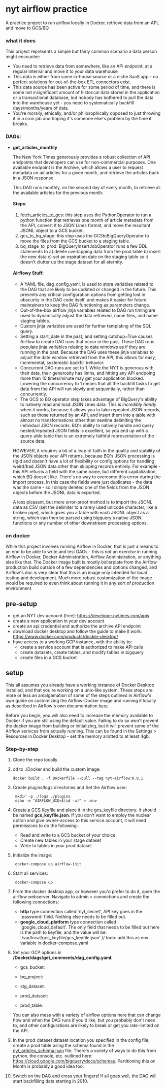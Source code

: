 
# nyt airflow practice

 A practice project to run airflow locally in Docker, retrieve data from an API, and move to GCS/BQ
 
### what it does

This project represents a simple but fairly common scenario a data person might encounter:

- You need to retrieve data from somewhere, like an API endpoint, at a regular interval and move it to your data warehouse
- This data is either from some in-house source or a niche SaaS app - no perfect solutions for out-of-the-box ETL connectors exist.
- This data source has been active for some period of time, and there is some not insignificant amount of historical data stored in the application or a transactional database, but nobody has bothered to pull the data into the warehouse yet - you need to systematically backfill days/months/years of data.
- You're morally, ethically, and/or philosophically opposed to just throwing it in a cron job and hoping it's someone else's problem by the time it breaks.

### DAGs:

- **get_articles_monthly**
	
	The New York Times generously provides a robust collection of API endpoints that developers can use for non-commercial purposes. One available endpoint is the Archive, which allows a user to request metadata on *all* articles for a given month, and retrieve the articles back in a JSON response.
	
	This DAG runs monthly, on the second day of every month, to retrieve all the available articles for the previous month.
	
	#### Steps: 
	
	1. fetch_articles_to_gcs: this step uses the PythonOperator to run a python function that retrieves one month of article metadata from the API, convert it to JSON Lines format, and move the resultant JSONL object to a GCS bucket.
	2. gcs_to_bq_stage: this step uses the GCStoBigQueryOperator to move the files from the GCS bucket to a staging table.
	3. bq_stage_to_prod: BigQueryInsertJobOperator runs a few DDL statements to a) delete overlapping data from the prod table b) insert the new data c) set an expiration date on the staging table so it doesn't clutter up the stage dataset for all eternity.
	
	#### Airflowy Stuff:
	
	- A YAML file, dag_config.yaml, is used to store variables related to the DAG that are likely to be updated or changed in the future. This prevents any critical configuration options from getting lost in obscurity in the DAG code itself, and makes it easier for future maintainers to keep the DAG functioning as parameters change.
	- Out-of-the-box airflow jinja variables related to DAG run timing are used to dynamically adjust the data retrieved, name files, and name staging tables.
	- Custom jinja variables are used for further templating of the SQL query.
	- Setting a start_date in the past, and setting catchup=True causes Airflow to create DAG runs that occur in the past. These DAG runs populate jinja variables relating to data windows as if they are running in the past. Because the DAG uses these jinja variables to adjust the date window retrieved from the API, this allows for easy, incremental, systematic backfill behavior. 
	- Concurrent DAG runs are set to 1. While the NYT is generous with their data, their generosity has limits, and hitting any API endpoing more than 10 times/minute may get your application blocked. Lowering the concurrency to 1 means that all the backfill tasks to get data from the API will run slowly and sequentially, rather than concurrently.
	- The GCS to BQ operator step takes advantage of BigQuery's ability to natively read and load JSON Lines data. This is *incredibly handy* when it works, because it allows you to take repeated JSON records, such as those returned by an API, and insert them into a table with almost no transformations other than newline delimiting the individual JSON records. BQ's ability to natively handle and query nested/repeated JSON fields is excellent, so you end up with a query-able table that is an extremely faithful representation of the source data. 
	
	HOWEVER, it requires a bit of a leap of faith in the quality and stability of the JSON objects your API returns, because BQ's JSON processing is rigid and doesn't have a lot of flexibility or config options for handling weird/bad JSON data other than skipping records entirely. For example - this API returns a field with the same name, but different capitalization, which BQ doesn't like. There's no way to overcome this errror during the import process. In this case the fields were just duplicates - the data was the same - so I simply deleted one of the fields from the JSON objects before the JSONL data is exported.
	
	A less pleasant, but more error-proof method is to import the JSONL data as CSV (set the delimiter to a rarely used unicode character, like a broken pipe), which gives you a table with each JSONL object as a string, which can then be parsed using bigquery's native JSON functions or any number of other downstream processing options.
 
### on docker
 
 While this project involves running Airflow in Docker, that is just a means to an end to be able to write and test DAGs - this is *not* an exercise in running Airflow in Docker, Docker Administration, Airflow Administration, or anything else like that. The Docker image built is mostly boilerplate from the Airflow production build outside of a few dependencies and options changed, and Airflow's doc is very clear that this is an image only intended for local testing and development. Much more robust customization of the image would be required to even think about running it in any sort of production environment.

## pre-setup

- get an NYT dev account (free): https://developer.nytimes.com/apis
- create a new application in your dev account
- create an api credential and authorize the archive API endpoint
- download docker desktop and follow the guide to make it work: https://www.docker.com/products/docker-desktop/
- have access to a working GCP instance, with the ability to:
	- create a service account that is authorized to make API calls
	- create datasets, create tables, and modify tables in bigquery
	- create files in a GCS bucket

## setup

This all assumes you already have a working instance of Docker Desktop installed, and that you're working on a unix-like system. These steps are more or less an amalgamation of some of the steps outlined in Airflow's own guide on customizing the Airflow-Docker image and running it locally as described in Airflow's own documentation [here](https://airflow.apache.org/docs/apache-airflow/stable/start/docker.html)

Before you begin, you will also need to increase the memory available to Docker if you are still using the default value. Failing to do so won't prevent the docker image from building or initializing, but it will prevent some of the Airflow services from actually running. This can be found in the Settings > Resources in Docker Desktop - set the memory allotted to at least 4gb.

### Step-by-step

 1. Clone the repo locally.
 2. cd to ./Docker and build the custom image:
 
	    docker build . -f Dockerfile --pull --tag nyt-airflow:0.0.1

3. Create plugins/logs directories and Set the Airflow user:

		mkdir -p ./logs ./plugins
		echo -e "AIRFLOW_UID=$(id -u)" > .env
		
4. [Create a GCS Keyfile](https://cloud.google.com/docs/authentication/getting-started) and place it in the gcs_keyfile directory. It should be named **gcs_keyfile.json**. If you don't want to employ the nuclear option and give owner-access to this service account, it will need permissions to do the following:

	- Read and write to a GCS bucket of your choice
	- Create new tables in your stage dataset
	- Write to tables in your prod dataset

5. Initialize the image:

		docker-compose up airflow-init
		
6. Start all services:

		docker-compose up

7. From the docker desktop app, or however you'd prefer to do it, open the airflow webserver. Navigate to admin > connections and create the following connections:

	- **http** type connection called 'nyt_secret', API key goes in the 'password' field. Nothing else needs to be filled out.
	- **google_cloud_platform** type connection called 'google_cloud_default'. The only field that needs to be filled out here is the path to keyfile, and the value will be: '/var/local/gcs_keyfile/gcs_keyfile.json' // todo: add this as env variable in docker-compose.yaml

8. Set your GCP options in **/Docker/dags/get_comments/dag_config.yaml**.

	- gcs_bucket: 

	 - bq_project: 

	- stg_dataset: 

	- prod_dataset:

	- prod_table:
	
	You can also mess with a variety of airflow options here that can change how and when the DAG runs if you'd like, but you probably don't need to, and other configurations are likely to break or get you rate-limited on the API.

9. In the prod_dataset dataset location you specified in the config file, create a prod table using the schema found in the [nyt_articles_schema.json](https://github.com/dana-4mile/nyt-airflow-practice/blob/main/Docker/dags/get_comments/nyt_articles_schema.json "nyt_articles_schema.json") file. There's a variety of ways to do this from python, the console, etc. outlined here: https://cloud.google.com/bigquery/docs/schemas. Partitioning this on Month is probably a good idea too.
 
11. Switch on the DAG and cross your fingers! If all goes well, the DAG will start backfilling data starting in 2010.
